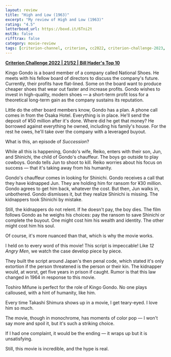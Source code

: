 ```yaml
---
layout: review
title: "High and Low (1963)"
excerpt: "My review of High and Low (1963)"
rating: "4.5"
letterboxd_url: https://boxd.it/6Tni2t
mst3k: false
rifftrax: false
category: movie-review
tags: [criterion-channel, criterion, cc2022, criterion-challenge-2023, yakuza, film-noir]
---
```


<b><a href="https://boxd.it/q4PJa/detail" target="_blank" rel="noopener">Criterion Challenge 2022 | 21/52 | Bill Hader's Top 10</a></b>

Kingo Gondo is a board member of a company called National Shoes. He meets with his fellow board of directors to discuss the company's future. Currently, their profits have flat-lined. Some on the board want to produce cheaper shoes that wear out faster and increase profits. Gondo wishes to invest in high-quality, modern shoes — a short-term profit loss for a theoretical long-term gain as the company sustains its reputation.

Little do the other board members know, Gondo has a plan. A phone call comes in from the Osaka Hotel. Everything is in place. He'll send the deposit of ¥50 million after it's done. Where did he get that money? He borrowed against everything he owned, including his family's house. For the rest he owes, he'll take over the company with a leveraged buyout.

What is this, an episode of <i>Succession</i>?

While all this is happening, Gondo's wife, Reiko, enters with their son, Jun, and Shinichi, the child of Gondo's chauffeur. The boys go outside to play cowboys. Gondo tells Jun to shoot to kill. Reiko worries about his focus on success — that it's taking away from his humanity.

Gondo's chauffeur comes in looking for Shinichi. Gondo receives a call that they have kidnapped Jun. They are holding him for ransom for ¥30 million. Gondo agrees to get him back, whatever the cost. But then, Jun walks in, unbothered. Gondo dismisses it, but they realize Shinichi is missing. The kidnappers took Shinichi by mistake.

Still, the kidnappers do not relent. If he doesn't pay, the boy dies. The film follows Gondo as he weighs his choices: pay the ransom to save Shinichi or complete the buyout. One might cost him his wealth and identity. The other might cost him his soul.

Of course, it's more nuanced than that, which is why the movie works.

I held on to every word of this movie! This script is impeccable! Like <i>12 Angry Men</i>, we watch the case develop piece by piece.

They built the script around Japan's then penal code, which stated it's only extortion if the person threatened is the person or their kin. The kidnapper would, at worst, get five years in prison if caught. Rumor is that this law changed in 1964 in response to this movie.

Toshiro Mifune is perfect for the role of Kingo Gondo. No one plays calloused, with a hint of humanity, like him.

Every time Takashi Shimura shows up in a movie, I get teary-eyed. I love him so much.

The movie, though in monochrome, has moments of color pop — I won't say more and spoil it, but it's such a striking choice.

If I had one complaint, it would be the ending — it wraps up but it is unsatisfying.

Still, this movie is incredible, and the hype is real.
